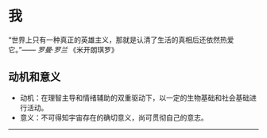 # 我

“世界上只有一种真正的英雄主义，那就是认清了生活的真相后还依然热爱它。”—— *罗曼·罗兰* 《米开朗琪罗》

## 动机和意义

- 动机：在理智主导和情绪辅助的双重驱动下，以一定的生物基础和社会基础进行活动。
- 意义：不可得知宇宙存在的确切意义，尚可贯彻自己的意志。

---

<!-- ## 所谓动机和意义

动机和意义，到底是动机先于意义，还是意义先于动机。

子曰：“思而不学则殆。”书读得太少，想得太多是很危险的。然而现在的我正是处于这种阶段。

生命云云，不宜看得太轻，否则草菅人命；也不能看得太重，免得只顾小命要紧。 -->
